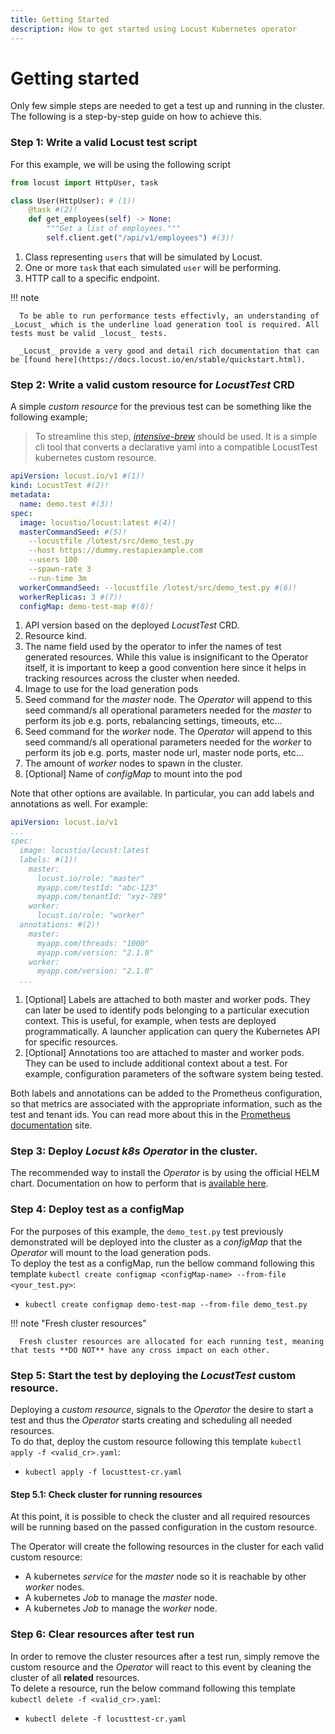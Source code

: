 ```yaml
---
title: Getting Started
description: How to get started using Locust Kubernetes operator
---
```


# Getting started

Only few simple steps are needed to get a test up and running in the cluster. The following is a step-by-step guide on how to achieve this.

### Step 1: Write a valid Locust test script

For this example, we will be using the following script

```python title="demo_test.py"
from locust import HttpUser, task

class User(HttpUser): # (1)!
    @task #(2)!
    def get_employees(self) -> None:
        """Get a list of employees."""
        self.client.get("/api/v1/employees") #(3)!
```

1. Class representing `users` that will be simulated by Locust.
2. One or more `task` that each simulated `user` will be performing.
3. HTTP call to a specific endpoint.

!!! note

      To be able to run performance tests effectivly, an understanding of _Locust_ which is the underline load generation tool is required. All tests must be valid _locust_ tests.

      _Locust_ provide a very good and detail rich documentation that can be [found here](https://docs.locust.io/en/stable/quickstart.html).

### Step 2: Write a valid  custom resource for _LocustTest_ CRD

A simple _custom resource_ for the previous test can be something like the following example;

> To streamline this step, [_intensive-brew_](https://abdelrhmanhamouda.github.io/intensive-brew/) should be used. It is a simple cli tool that converts a declarative yaml into a compatible LocustTest kubernetes custom resource.

```yaml title="locusttest-cr.yaml"
apiVersion: locust.io/v1 #(1)!
kind: LocustTest #(2)!
metadata:
  name: demo.test #(3)!
spec:
  image: locustio/locust:latest #(4)!
  masterCommandSeed: #(5)!
    --locustfile /lotest/src/demo_test.py
    --host https://dummy.restapiexample.com
    --users 100
    --spawn-rate 3
    --run-time 3m
  workerCommandSeed: --locustfile /lotest/src/demo_test.py #(6)!
  workerReplicas: 3 #(7)!
  configMap: demo-test-map #(8)!
```

1. API version based on the deployed _LocustTest_ CRD.
2. Resource kind.
3. The name field used by the operator to infer the names of test generated resources. While this value is insignificant to the Operator
   itself, it is important to keep a good convention here since it helps in tracking resources across the cluster when needed.
4. Image to use for the load generation pods
5. Seed command for the _master_ node. The _Operator_ will append to this seed command/s all operational parameters needed for the _master_
   to perform its job e.g. ports, rebalancing settings, timeouts, etc...
6. Seed command for the _worker_ node. The _Operator_ will append to this seed command/s all operational parameters needed for the _worker_
   to perform its job e.g. ports, master node url, master node ports, etc...
7. The amount of _worker_ nodes to spawn in the cluster.
8. [Optional] Name of _configMap_ to mount into the pod

Note that other options are available. In particular, you can add labels and annotations as well. For example:

```yaml title="locusttest-cr.yaml"
apiVersion: locust.io/v1
...
spec:
  image: locustio/locust:latest
  labels: #(1)!
    master:
      locust.io/role: "master"
      myapp.com/testId: "abc-123"
      myapp.com/tenantId: "xyz-789"
    worker:
      locust.io/role: "worker"
  annotations: #(2)!
    master:
      myapp.com/threads: "1000"
      myapp.com/version: "2.1.0"
    worker:
      myapp.com/version: "2.1.0"
  ...
```

1. [Optional] Labels are attached to both master and worker pods. They can later be used to identify pods belonging to a particular execution context. This is useful, for example, when tests are deployed programmatically. A launcher application can query the Kubernetes API for specific resources.
2. [Optional] Annotations too are attached to master and worker pods. They can be used to include additional context about a test. For example, configuration parameters of the software system being tested.

Both labels and annotations can be added to the Prometheus configuration, so that metrics are associated with the appropriate information, such as the test and tenant ids. You can read more about this in the [Prometheus documentation](https://prometheus.io/docs/prometheus/latest/configuration/configuration/#kubernetes_sd_config) site.

### Step 3: Deploy _Locust k8s Operator_ in the cluster.

The recommended way to install the _Operator_ is by using the official HELM chart. Documentation on how to perform that
is [available here](helm_deploy.md).

### Step 4: Deploy test as a configMap

For the purposes of this example, the `demo_test.py` test previously demonstrated will be deployed into the cluster as a _configMap_ that
the _Operator_ will mount to the load generation pods.  
To deploy the test as a configMap, run the bellow command following this
template `kubectl create configmap <configMap-name> --from-file <your_test.py>`:

- `kubectl create configmap demo-test-map --from-file demo_test.py`

!!! note "Fresh cluster resources"

      Fresh cluster resources are allocated for each running test, meaning that tests **DO NOT** have any cross impact on each other.

### Step 5: Start the test by deploying the _LocustTest_ custom resource.

Deploying a _custom resource_, signals to the _Operator_ the desire to start a test and thus the _Operator_ starts creating and scheduling
all needed resources.  
To do that, deploy the custom resource following this template `kubectl apply -f <valid_cr>.yaml`:

- `kubectl apply -f locusttest-cr.yaml`

#### Step 5.1: Check cluster for running resources

At this point, it is possible to check the cluster and all required resources will be running based on the passed configuration in the
custom resource.

The Operator will create the following resources in the cluster for each valid custom resource:

- A kubernetes _service_ for the _master_ node so it is reachable by other _worker_ nodes.
- A kubernetes _Job_ to manage the _master_ node.
- A kubernetes _Job_ to manage the _worker_ node.

### Step 6: Clear resources after test run

In order to remove the cluster resources after a test run, simply remove the custom resource and the _Operator_ will react to this event by
cleaning the cluster of all **related** resources.  
To delete a resource, run the below command following this template `kubectl delete -f <valid_cr>.yaml`:

- `kubectl delete -f locusttest-cr.yaml`

